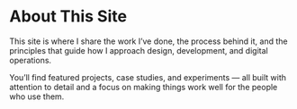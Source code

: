 # About This Site
This site is where I share the work I’ve done, the process behind it, and the principles that guide how I approach design, development, and digital operations.

You’ll find featured projects, case studies, and experiments — all built with attention to detail and a focus on making things work well for the people who use them.
